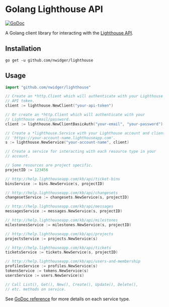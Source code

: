Golang Lighthouse API
=====================

[![GoDoc](https://godoc.org/github.com/nwidger/lighthouse?status.svg)](https://godoc.org/github.com/nwidger/lighthouse)

A Golang client library for interacting with the
[Lighthouse API](http://lighthouseapp.com/api).

## Installation

```
go get -u github.com/nwidger/lighthouse
```

## Usage

``` go
import "github.com/nwidger/lighthouse"

// Create an *http.Client which will authenticate with your Lighthouse
// API token.
client := lighthouse.NewClient("your-api-token")

// Or create an *http.Client which will authenticate with your
// Lighthouse email/password.
client := lighthouse.NewClientBasicAuth("your-email", "your-password")

// Create a *lighthouse.Service with your Lighthouse account and client.
// 'https://your-account-name.lighthouseapp.com'.
s := lighthouse.NewService("your-account-name", client)

// Create a service for interacting with each resource type in your
// account.

// Some resources are project specific.
projectID := 123456

// http://help.lighthouseapp.com/kb/api/ticket-bins
binsService := bins.NewService(s, projectID)

// http://help.lighthouseapp.com/kb/api/changesets
changesetService := changesets.NewService(s, projectID)

// http://help.lighthouseapp.com/kb/api/messages
messagesService := messages.NewService(s, projectID)

// http://help.lighthouseapp.com/kb/api/milestones
milestonesService := milestones.NewService(s, projectID)

// http://help.lighthouseapp.com/kb/api/projects
projectsService := projects.NewService(s)

// http://help.lighthouseapp.com/kb/api/tickets
ticketsService := tickets.NewService(s, projectID)

// http://help.lighthouseapp.com/kb/api/users-and-membership
profilesService := profiles.NewService(s)
tokensService := tokens.NewService(s)
usersService := users.NewService(s)

// Call List(), Get(), New(), Create(), Update(), Delete(),
// etc. methods on service.
```

See [GoDoc reference](https://godoc.org/github.com/nwidger/lighthouse)
for more details on each service type.
